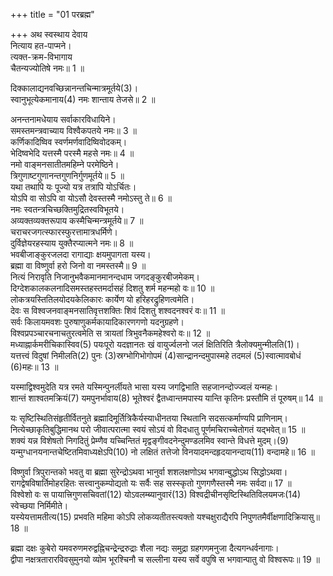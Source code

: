 +++
title = "01 परब्रह्म"

+++
अथ स्वस्थाय देवाय  
नित्याय हत-पाप्मने।  
त्यक्त-क्रम-विभागाय  
चैतन्यज्योतिषे नमः॥ 1 ॥  


[^1]: नाशितकिल्बिषाय.


[^2]: विधिः.
 
दिक्कालाद्यनवच्छिन्नानन्तचिन्मात्रमूर्तये(3)।  
स्वानुभूत्येकमानाय(4) नमः शान्ताय तेजसे॥ 2 ॥  


[^3]: अविषयीकृता.


[^4]: प्रमाणम्.
 
अनन्तनामधेयाय सर्वाकारविधायिने।  
समस्तमन्त्रवाच्याय विश्वैकपतये नमः॥ 3 ॥  
कर्णिकादिष्विव स्वर्णमर्णवादिष्विवोदकम्।  
भेदिष्वभेदि यत्तस्मै परस्मै महसे नमः॥ 4 ॥  
नमो वाङ्मनसातीतमहिम्ने परमेष्ठिने।  
त्रिगुणाष्टगुणानन्तगुणनिर्गुणमूर्तये॥ 5 ॥  
यथा तथापि यः पूज्यो यत्र तत्रापि योऽर्चितः।  
योऽपि वा सोऽपि वा योऽसौ देवस्तस्मै नमोऽस्तु ते॥ 6 ॥  
नमः स्वतन्त्रचिच्छक्तिमुद्रितस्वविभूतये।  
अव्यक्तव्यक्तरूपाय कस्मैचिन्मन्त्रमूर्तये॥ 7 ॥  
चराचरजगत्स्फारस्फुरत्तामात्रधर्मिणे।  
दुर्विज्ञेयरहस्याय युक्तैरप्यात्मने नमः॥ 8 ॥  
भवबीजाङ्कुरजलदा रागाद्याः क्षयमुपागता यस्य।  
ब्रह्मा वा विष्णुर्वा हरो जिनो वा नमस्तस्मै॥ 9 ॥  
नित्यं निरावृति निजानुभवैकमानमानन्दधाम जगदङ्कुरबीजमेकम्।  
दिग्देशकालकलनादिसमस्तहस्तमर्दासहं दिशतु शर्म महन्महो वः॥ 10 ॥  
लोकत्रयस्तितिलयोदयकेलिकारः कार्येण यो हरिहरद्रुहिणत्वमेति।  
देवः स विश्वजनवाङ्मनसातिवृत्तशक्तिः शिवं दिशतु शश्वदनश्वरं वः॥ 11 ॥  
सर्वः किलायमवशः पुरुषाणुकर्मकायादिकारणगणो यदनुग्रहणे।  
विश्वप्रपञ्चारचनाचतुरत्वमेति स त्रायतां त्रिभुवनैकमहेश्वरो वः॥ 12 ॥  
मध्याह्नार्कमरीचिकास्विव(5) पयःपूरो यदज्ञानतः खं वायुर्ज्वलनो जलं क्षितिरिति त्रैलोक्यमुन्मीलति(1)।  
यत्तत्त्वं विदुषां निमीलति(2) पुनः (3)स्रग्भोगिभोगोपमं (4)सान्द्रानन्दमुपास्महे तदमलं (5)स्वात्मावबोधं (6)महः॥ 13 ॥  


[^5]: आकाशे दृश्यमानगलज्जलायमानरश्मिसमूहः मृगतृष्णेति यावत्.


[^1]: ब्रह्मभिन्नतया तत्त्वेन भ्रमविषयीभवति.


[^2]: खवाय्वादिरूपतद्भिन्नत्वेन भ्रमाविषयीभवति.


[^3]: भ्रमेण गृहीतो मालायां सर्पकाय इव.


[^4]: निबिडानन्दस्वरूपम्.


[^5]: ब्रह्मात्मकज्ञानस्वरूपम्.


[^6]: तेजः.
 
यस्माद्विश्वमुदेति यत्र रमते यस्मिन्पुनर्लीयते भासा यस्य जगद्विभाति सहजानन्दोज्ज्वलं यन्महः।  
शान्तं शाश्वतमक्रियं(7) यमपुनर्भावाय(8) भूतेश्वरं द्वैतध्वान्तमपास्य यान्ति कृतिनः प्रस्तौमि तं पूरुषम्॥ 14 ॥  


[^7]: निश्चलम्.


[^8]: पुनरुत्पत्त्यभावाय.
 
यः सृष्टिस्थितिसंहृतीर्वितनुते ब्रह्मादिमूर्तित्रिकैर्यस्याधीनतया स्थितानि सदसत्कर्माण्यपि प्राणिनाम्।  
नित्येच्छाकृतिबुद्धिमानथ परो जीवात्परात्मा स्वयं सोऽयं वो विदधातु पूर्णमचिराच्चेतोगतं यद्भवेत्॥ 15 ॥  
शक्यं यन्न विशेषतो निगदितुं प्रेम्णैव यच्चिन्तितं मृद्वङ्गीवदनेन्दुमण्डलमिव स्वान्ते विधत्ते मुदम्।(9) यन्मुग्धानयनान्तचेष्टितमिवाध्यक्षेऽपि(10) नो लक्षितं तत्तेजो विनयादमन्दहृदयानन्दाय(11) वन्दामहे॥ 16 ॥  


[^9]: आनन्दम्.


[^10]: समीपस्थेऽपि.


[^11]: बहु.
 
विष्णुर्वा त्रिपुरान्तको भवतु वा ब्रह्मा सुरेन्द्रोऽथवा भानुर्वा शशलक्षणोऽथ भगवान्बुद्धोऽथ सिद्धोऽथवा।  
रागद्वेषविषार्तिमोहरहितः सत्त्वानुकम्पोद्यतो यः सर्वैः सह सस्स्कृतो गुणगणैस्तस्मै नमः सर्वदा॥ 17 ॥  
विश्वेशो वः स पायात्त्रिगुणसचिवतां(12) योऽवलम्ब्यानुवारं(13) विश्वद्रीचीनसृष्टिस्थितिविलयमजः(14) स्वेच्छया निर्मिमीते।  
यस्येयत्तामतीत्य(15) प्रभवति महिमा कोऽपि लोकव्यतीतस्त्यक्तो यश्चक्षुराद्यैरपि निपुणतमैर्वीक्षणादिक्रियासु॥ 18 ॥  


[^12]: सत्त्वरजस्तमः-सहावताम्,


[^13]: वारं वारम्.


[^14]: चराचरनिष्ठम्.


[^15]: सीमाम्.
 
ब्रह्मा दक्षः कुबेरो यमवरुणमरुद्वह्निचन्द्रेन्द्ररुद्राः शैला नद्यः समुद्रा ग्रहगणमनुजा दैत्यगन्धर्वनागाः।  
द्वीपा नक्षत्रतारारविवसुमुनयो व्योम भूरश्चिनौ च सल्लीना यस्य सर्वे वपुषि स भगवान्पातु वो विश्वरूपः॥ 19 ॥  
  